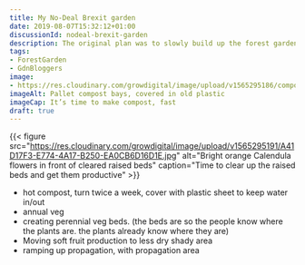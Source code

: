 ```yaml
---
title: My No-Deal Brexit garden
date: 2019-08-07T15:32:12+01:00
discussionId: nodeal-brexit-garden
description: The original plan was to slowly build up the forest garden and increase food production. Some rather ridiculous politics means annual vegetables are being pressed into duty at short notice
tags: 
- ForestGarden
- GdnBloggers
image: 
- https://res.cloudinary.com/growdigital/image/upload/v1565295186/compostbay-5A3C3B80.jpg
imageAlt: Pallet compost bays, covered in old plastic
imageCap: It’s time to make compost, fast
draft: true
---
```


{{< figure src="https://res.cloudinary.com/growdigital/image/upload/v1565295191/A41D17F3-E774-4A17-B250-EA0CB6D16D1E.jpg" alt="Bright orange Calendula flowers in front of cleared raised beds" caption="Time to clear up the raised beds and get them productive" >}}

* hot compost, turn twice a week, cover with plastic sheet to keep water in/out
* annual veg 
* creating perennial veg beds. (the beds are so the people know where the plants are. the plants already know where they are)
* Moving soft fruit production to less dry shady area
* ramping up propagation, with propagation area
